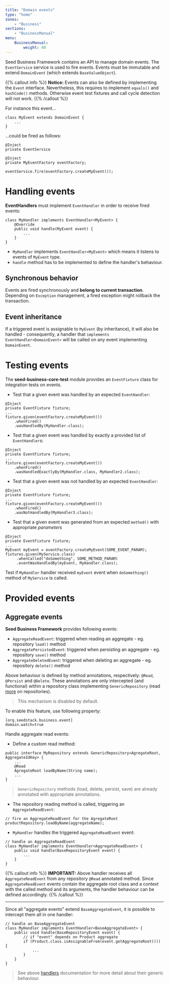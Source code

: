 ```yaml
---
title: "Domain events"
type: "home"
zones:
    - "Business"
sections:
    - "BusinessManual"
menu:
    BusinessManual:
        weight: 40
---
```


Seed Business Framework contains an API to manage domain events. The `EventService` service is used to fire events. Events
must be immutable and extend `DomainEvent` (which extends `BaseValueObject`).

{{% callout info %}}
**Notice:** Events can also be defined by implementing the `Event` interface. Nevertheless, this requires to 
implement `equals()` and `hashCode()` methods. Otherwise event test fixtures and call cycle detection will not work.
{{% /callout %}}

For instance this event...

```
class MyEvent extends DomainEvent {
	...
}
```

...could be fired as follows:

```
@Inject
private EventService

@Inject
private MyEventFactory eventFactory;

eventService.fire(eventFactory.createMyEvent());
```

# Handling events

**EventHandlers** must implement `EventHandler` in order to receive fired events: 

    class MyHandler implements EventHandler<MyEvent> {
        @Override
        public void handle(MyEvent event) {
            ...
        }
    }

- `MyHandler` implements `EventHandler<MyEvent>` which means it listens to events of `MyEvent` type.
- `handle` method has to be implemented to define the handler's behaviour.

## Synchronous behavior
Events are fired synchronously and **belong to current transaction**. Depending on `Exception` management, a fired exception might rollback the transaction.

## Event inheritance
If a triggered event is assignable to `MyEvent` (by inheritance), it will also be handled - consequently, a handler that `implements EventHandler<DomainEvent>` will be called on any event implementing `DomainEvent`.


# Testing events

The **seed-business-core-test** module provides an `EventFixture` class for integration tests on events. 

- Test that a given event was handled by an expected `EventHandler`:

```
@Inject
private EventFixture fixture;
...
fixture.given(eventFactory.createMyEvent())
    .whenFired()
    .wasHandledBy(MyHandler.class);
```

- Test that a given event was handled by exactly a provided list of `EventHandler`s:

```
@Inject
private EventFixture fixture;
...
fixture.given(eventFactory.createMyEvent())
    .whenFired()
    .wasHandledExactlyBy(MyHandler.class, MyHandler2.class);
```

- Test that a given event was not handled by an expected  `EventHandler`:

```
@Inject
private EventFixture fixture;
...
fixture.given(eventFactory.createMyEvent())
    .whenFired()
    .wasNotHandledBy(MyHandler3.class);
```

- Test that a given event was generated from an expected `method()` with appropriate *parameters*

```
@Inject
private EventFixture fixture;
...
MyEvent myEvent = eventFactory.createMyEvent(SOME_EVENT_PARAM);
fixtures.given(MyService.class)
     .whenCalled("doSomething", SOME_METHOD_PARAM)
     .eventWasHandledBy(myEvent, MyHandler.class);
```

Test if `MyHandler` handler received `myEvent` event when `doSomething()` method of `MyService` is called.

# Provided events

## Aggregate events

**Seed Business Framework** provides following events:

- `AggregateReadEvent`: triggered when reading an aggregate - eg. repository `load()` method
- `AggregatePersistedEvent`: triggered when persisting an aggregate - eg. repository `save()` method
- `AggregateDeletedEvent`: triggered when deleting an aggregate - eg. repository `delete()` method

Above behaviour is defined by method annotations, respectively: `@Read`, `@Persist` and `@Delete`.
These annotations are only intercepted (and functional) within a repository class implementing `GenericRepository` (read [more](#!/business-doc/hands-on-domain/repository) on repositories).

>This mechanism is disabled by default.

To enable this feature, use following property:
    
    [org.seedstack.business.event]
    domain.watch=true

Handle aggregate read events:

- Define a custom read method:

```
public interface MyRepository extends GenericRepository<AgregateRoot, AggregateIdKey> {
    ...
    @Read
    AgregateRoot loadByName(String name);
    ...
}
```

> `GenericRepository` methods (load, delete, persist, save) are already annotated with appropriate annotations.

- The repository reading method is called, triggering an `AggregateReadEvent`:

```
// fire an AggregateReadEvent for the AgregateRoot
productRepository.loadByName(aggregateName);
```

- `MyHandler` handles the triggered `AggregateReadEvent` event:

```
// handle an AggregateReadEvent
class MyHandler implements EventHandler<AggregateReadEvent> {
    public void handle(BaseRepositoryEvent event) {
        ...
    }
}
```

{{% callout info %}}
**IMPORTANT:** Above handler receives all `AggregateReadEvent` from any repository
`@Read` annotated method. Since `AggregateReadEvent` events contain the aggregate root
class and a context with the called method and its arguments, the handler behaviour can be defined accordingly.
{{% /callout %}}

---

Since all "aggregate events" extend `BaseAggregateEvent`, it is possible to intercept them all in one handler:

```
// handle an BaseAggregateEvent
class MyHandler implements EventHandler<BaseAggregateEvent> {
    public void handle(BaseRepositoryEvent event) {
        // if "event" depends on Product aggregate
        if (Product.class.isAssignableFrom(event.getAggregateRoot())) {
            ...
        }
    }
}
```

> See above [handlers](#!/business-doc/hands-on-domain/events#handling-events) documentation for more detail about their generic behaviour.

